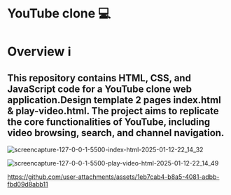
<h1>YouTube clone 💻</h1>

<h1>Overview ℹ️</h1>

<h2>This repository contains HTML, CSS, and JavaScript code for a YouTube clone web application.Design template 2 pages index.html & play-video.html. The project aims to replicate the core functionalities of YouTube, including video browsing, search, and channel navigation.</h2>

![screencapture-127-0-0-1-5500-index-html-2025-01-12-22_14_32](https://github.com/user-attachments/assets/f70e0334-a388-4df5-95b8-969a9db40d00)


![screencapture-127-0-0-1-5500-play-video-html-2025-01-12-22_14_49](https://github.com/user-attachments/assets/a08f3ec2-a48e-432e-9291-f282b81a9d0c)

https://github.com/user-attachments/assets/1eb7cab4-b8a5-4081-adbb-fbd09d8abb11










